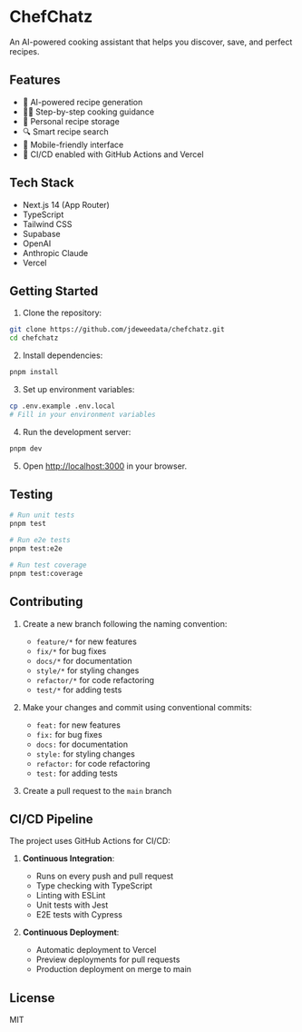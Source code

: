 # ChefChatz

An AI-powered cooking assistant that helps you discover, save, and perfect recipes.

## Features

- 🤖 AI-powered recipe generation
- 👩‍🍳 Step-by-step cooking guidance
- 💾 Personal recipe storage
- 🔍 Smart recipe search
- 📱 Mobile-friendly interface
- 🚀 CI/CD enabled with GitHub Actions and Vercel

## Tech Stack

- Next.js 14 (App Router)
- TypeScript
- Tailwind CSS
- Supabase
- OpenAI
- Anthropic Claude
- Vercel

## Getting Started

1. Clone the repository:
```bash
git clone https://github.com/jdeweedata/chefchatz.git
cd chefchatz
```

2. Install dependencies:
```bash
pnpm install
```

3. Set up environment variables:
```bash
cp .env.example .env.local
# Fill in your environment variables
```

4. Run the development server:
```bash
pnpm dev
```

5. Open [http://localhost:3000](http://localhost:3000) in your browser.

## Testing

```bash
# Run unit tests
pnpm test

# Run e2e tests
pnpm test:e2e

# Run test coverage
pnpm test:coverage
```

## Contributing

1. Create a new branch following the naming convention:
   - `feature/*` for new features
   - `fix/*` for bug fixes
   - `docs/*` for documentation
   - `style/*` for styling changes
   - `refactor/*` for code refactoring
   - `test/*` for adding tests

2. Make your changes and commit using conventional commits:
   - `feat:` for new features
   - `fix:` for bug fixes
   - `docs:` for documentation
   - `style:` for styling changes
   - `refactor:` for code refactoring
   - `test:` for adding tests

3. Create a pull request to the `main` branch

## CI/CD Pipeline

The project uses GitHub Actions for CI/CD:

1. **Continuous Integration**:
   - Runs on every push and pull request
   - Type checking with TypeScript
   - Linting with ESLint
   - Unit tests with Jest
   - E2E tests with Cypress

2. **Continuous Deployment**:
   - Automatic deployment to Vercel
   - Preview deployments for pull requests
   - Production deployment on merge to main

## License

MIT
